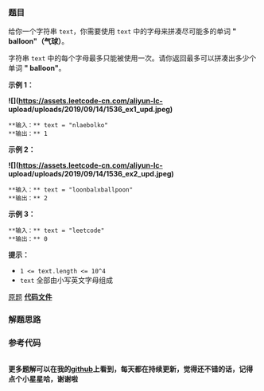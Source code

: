 ### 题目
给你一个字符串 `text`，你需要使用 `text` 中的字母来拼凑尽可能多的单词  **" balloon"（气球）**。

字符串 `text` 中的每个字母最多只能被使用一次。请你返回最多可以拼凑出多少个单词  **" balloon"**。



**示例 1：**

**![](https://assets.leetcode-cn.com/aliyun-lc-
upload/uploads/2019/09/14/1536_ex1_upd.jpeg)**

    
    
    **输入：** text = "nlaebolko"
    **输出：** 1
    

**示例 2：**

**![](https://assets.leetcode-cn.com/aliyun-lc-
upload/uploads/2019/09/14/1536_ex2_upd.jpeg)**

    
    
    **输入：** text = "loonbalxballpoon"
    **输出：** 2
    

**示例 3：**

    
    
    **输入：** text = "leetcode"
    **输出：** 0
    



**提示：**

  * `1 <= text.length <= 10^4`
  * `text` 全部由小写英文字母组成

[原题](https://leetcode-cn.com/problems/maximum-number-of-balloons/)    **[代码文件]()**


### 解题思路




### 参考代码

```go


```




**更多题解可以在我的[github](https://github.com/LZH139/leetcode_Go)上看到，每天都在持续更新，觉得还不错的话，记得点个小星星哈，谢谢啦**
